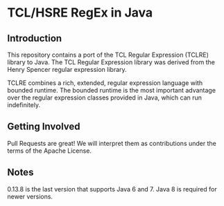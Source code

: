 # TCL/HSRE RegEx in Java #

## Introduction ##

This repository contains a port of the TCL Regular Expression (TCLRE) library to Java. The TCL Regular Expression library 
was derived from the Henry Spencer regular expression library.

TCLRE combines a rich, extended, regular expression language with bounded runtime. The bounded runtime is the most important
advantage over the regular expression classes provided in Java, which can run indefinitely. 

## Getting Involved ##

Pull Requests are great! We will interpret them as contributions under the terms of the Apache License.

## Notes ##

0.13.8 is the last version that supports Java 6 and 7. Java 8 is required for newer versions.
